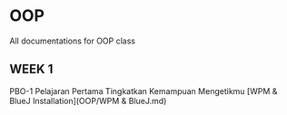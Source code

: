 # OOP
All documentations for OOP class

## WEEK 1
PBO-1 Pelajaran Pertama Tingkatkan Kemampuan Mengetikmu
[WPM & BlueJ Installation](OOP/WPM & BlueJ.md)
